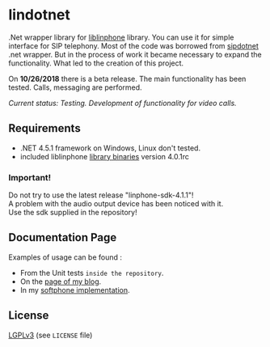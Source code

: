 lindotnet
=========

.Net wrapper library for [liblinphone](http://www.linphone.org/eng/documentation/dev/liblinphone-free-sip-voip-sdk.html) library. You can use it for simple interface for SIP telephony.
Most of the code was borrowed from [sipdotnet](https://github.com/bedefaced/sipdotnet) .net wrapper.
But in the process of work it became necessary to expand the functionality. What led to the creation of this project.

On **10/26/2018** there is a beta release. The main functionality has been tested. Calls, messaging are performed.

*Current status: Testing. Development of functionality for video calls.*

Requirements
------------

* .NET 4.5.1 framework on Windows, Linux don't tested.
* included liblinphone [library binaries](https://github.com/FirsovMS/lindotnet/sdk/linphone.zip) version 4.0.1rc

### Important!

Do not try to use the latest release "linphone-sdk-4.1.1"!<br/>A problem with the audio output device has been noticed with it.<br/>Use the sdk supplied in the repository!

Documentation Page
------------------
Examples of usage can be found :

 * From the Unit tests `inside the repository`.
 * On the [page of my blog](https://firsovms.github.io/jekyll/update/2018/10/24/lindotnet-sdk-doc.html).
 * In my [softphone implementation](https://github.com/FirsovMS/MarmotVoipClient).

License
-------
[LGPLv3](http://en.wikipedia.org/wiki/GNU_Lesser_General_Public_License) (see `LICENSE` file)